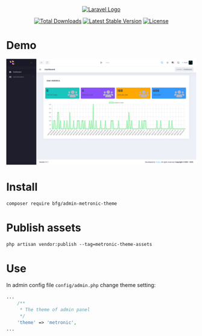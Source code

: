 <p align="center"><a href="https://wood.veskod.com/documentation/admin-panel" target="_blank">
<img src="https://wood.veskod.com/images/logo.png" alt="Laravel Logo">
</a></p>

<p align="center">
<a href="https://packagist.org/packages/bfg/admin-audit"><img src="https://img.shields.io/packagist/dt/bfg/admin-audit" alt="Total Downloads"></a>
<a href="https://packagist.org/packages/bfg/admin-audit"><img src="https://img.shields.io/packagist/v/bfg/admin-audit" alt="Latest Stable Version"></a>
<a href="https://packagist.org/packages/bfg/admin-audit"><img src="https://img.shields.io/packagist/l/bfg/admin-audit" alt="License"></a>
</p>

# Demo

[![Bfg admin metronic demo](https://raw.githubusercontent.com/bfg-s/admin-metronic-theme/master/assets/media/demo.png "Bfg admin metronic demo")](https://raw.githubusercontent.com/bfg-s/admin-metronic-theme/master/assets/media/demo.png "Bfg admin metronic demo")

# Install
```
composer require bfg/admin-metronic-theme
```
# Publish assets
```
php artisan vendor:publish --tag=metronic-theme-assets
```
# Use
In admin config file `config/admin.php` change theme setting:
```php
...
    /**
     * The theme of admin panel
     */
    'theme' => 'metronic',
...
```
